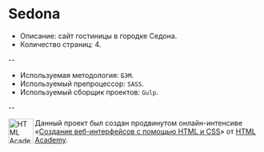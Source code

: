 # Sedona 

* Описание: сайт гостиницы в городке Седона.
* Количество страниц: 4.

--

* Используемая методология: `БЭМ`.
* Используемый препроцессор: `SASS`.
* Используемый сборщик проектов: `Gulp`.

--

<a href="https://htmlacademy.ru/advanced_intensive"><img align="left" width="50" height="50" title="HTML Academy" src="https://htmlacademy.ru/static/img/logo-github.svg"></a>

Данный проект был создан продвинутом онлайн-интенсиве «[Создание веб-интерфейсов с помощью HTML и CSS](https://htmlacademy.ru/advanced_intensive)» от [HTML Academy](https://htmlacademy.ru).
